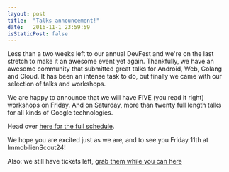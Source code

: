 ```yaml
---
layout: post
title:  "Talks announcement!"
date:   2016-11-1 23:59:59
isStaticPost: false
---
```


Less than a two weeks left to our annual DevFest and we're on the last stretch to make it an awesome event yet again. Thankfully, we have an awesome community that submitted great talks for Android, Web, Golang and Cloud.
It has been an intense task to do, but finally we came with our selection of talks and workshops.

We are happy to announce that we will have FIVE (you read it right) workshops on Friday.
And on Saturday, more than twenty full length talks for all kinds of Google technologies.

Head over [here for the full schedule](http://2016.devfest-berlin.de/schedule/).

We hope you are excited just as we are, and to see you Friday 11th at ImmobilienScout24!

Also: we still have tickets left, [grab them while you can here](http://2016.devfest-berlin.de/tickets/)
